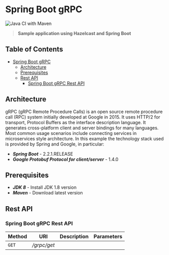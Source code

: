 # Spring Boot gRPC

![Java CI with Maven](https://github.com/gcalsolaro/spring-boot-grpc/workflows/Java%20CI%20with%20Maven/badge.svg)
> **Sample application using Hazelcast and Spring Boot**


## Table of Contents

   * [Spring Boot gRPC](#spring-boot-grpc)
      * [Architecture](#architecture)
      * [Prerequisites](#prerequisites)
      * [Rest API](#rest-api)
         * [Spring Boot gRPC Rest API](#spring-boot-grpc-rest-api)
      

## Architecture

gRPC (gRPC Remote Procedure Calls) is an open source remote procedure call (RPC) system initially developed at Google in 2015. It uses HTTP/2 for transport, Protocol Buffers as the interface description language. It generates cross-platform client and server bindings for many languages. Most common usage scenarios include connecting services in microservices style architecture.
In this example the technology stack used is provided by Spring and Google, in particular:

* **_Spring Boot_** - 2.2.1.RELEASE
* **_Google Protobuf Protocol for client/server_** - 1.4.0

## Prerequisites
* **_JDK 8_** - Install JDK 1.8 version
* **_Maven_** - Download latest version



## Rest API

### Spring Boot gRPC Rest API

Method | URI | Description | Parameters |
--- | --- | --- | --- |
`GET` | */grpc/get* |

